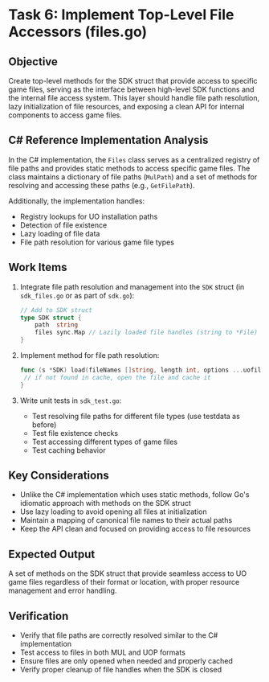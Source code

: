 # Task 6: Implement Top-Level File Accessors (files.go)

## Objective

Create top-level methods for the SDK struct that provide access to specific game files, serving as the interface between high-level SDK functions and the internal file access system. This layer should handle file path resolution, lazy initialization of file resources, and exposing a clean API for internal components to access game files.

## C# Reference Implementation Analysis

In the C# implementation, the `Files` class serves as a centralized registry of file paths and provides static methods to access specific game files. The class maintains a dictionary of file paths (`MulPath`) and a set of methods for resolving and accessing these paths (e.g., `GetFilePath`).

Additionally, the implementation handles:

- Registry lookups for UO installation paths
- Detection of file existence
- Lazy loading of file data
- File path resolution for various game file types

## Work Items

1. Integrate file path resolution and management into the `SDK` struct (in `sdk_files.go` or as part of `sdk.go`):

   ```go
   // Add to SDK struct
   type SDK struct {
       path  string
       files sync.Map // Lazily loaded file handles (string to *File)
   }
   ```

2. Implement method for file path resolution:

   ```go
   func (s *SDK) load(fileNames []string, length int, options ...uofile.Option) (*uofile.File, error) {
    // if not found in cache, open the file and cache it
   }
   ```

3. Write unit tests in `sdk_test.go`:
   - Test resolving file paths for different file types (use testdata as before)
   - Test file existence checks
   - Test accessing different types of game files
   - Test caching behavior

## Key Considerations

- Unlike the C# implementation which uses static methods, follow Go's idiomatic approach with methods on the SDK struct
- Use lazy loading to avoid opening all files at initialization
- Maintain a mapping of canonical file names to their actual paths
- Keep the API clean and focused on providing access to file resources

## Expected Output

A set of methods on the SDK struct that provide seamless access to UO game files regardless of their format or location, with proper resource management and error handling.

## Verification

- Verify that file paths are correctly resolved similar to the C# implementation
- Test access to files in both MUL and UOP formats
- Ensure files are only opened when needed and properly cached
- Verify proper cleanup of file handles when the SDK is closed
